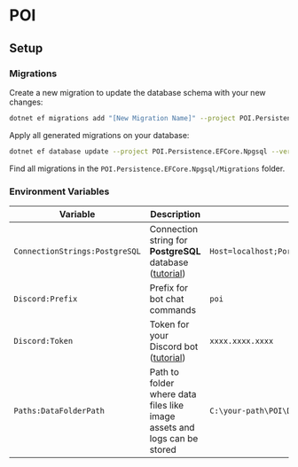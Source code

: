 # POI

## Setup

### Migrations
Create a new migration to update the database schema with your new changes:

```bash
dotnet ef migrations add "[New Migration Name]" --project POI.Persistence.EFCore.Npgsql --verbose -- "[Connection String]"
```

Apply all generated migrations on your database:

```bash
dotnet ef database update --project POI.Persistence.EFCore.Npgsql --verbose -- "[Connection String]"
```

Find all migrations in the `POI.Persistence.EFCore.Npgsql/Migrations` folder.

### Environment Variables

| Variable                       | Description                                                                                                                                        | Example                                                                             |
|--------------------------------|----------------------------------------------------------------------------------------------------------------------------------------------------|-------------------------------------------------------------------------------------|
| `ConnectionStrings:PostgreSQL` | Connection string for **PostgreSQL** database ([tutorial](https://www.commandprompt.com/education/how-to-create-a-postgresql-database-in-docker/)) | `Host=localhost;Port=5432;Database=poi_test_db;Username=postgres;Password=password` |
| `Discord:Prefix`               | Prefix for bot chat commands                                                                                                                       | `poi`                                                                               |
| `Discord:Token`                | Token for your Discord bot ([tutorial](https://www.writebots.com/discord-bot-token/))                                                              | `xxxx.xxxx.xxxx`                                                                    |
| `Paths:DataFolderPath`         | Path to folder where data files like image assets and logs can be stored                                                                           | `C:\your-path\POI\Data`                                                             |